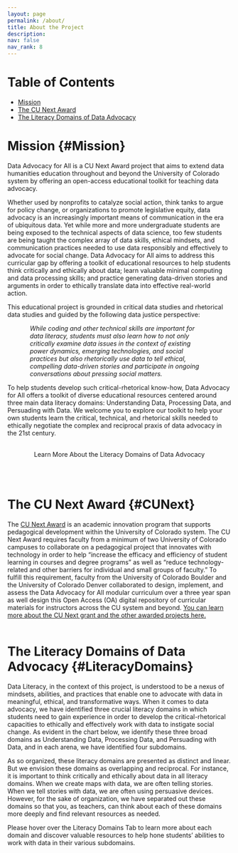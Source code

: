 ```yaml
---
layout: page
permalink: /about/
title: About the Project
description:
nav: false
nav_rank: 8
---
```


<link rel="stylesheet" href="https://cdn.jsdelivr.net/npm/@shoelace-style/shoelace@2.5.2/cdn/themes/light.css" />
<script type="module" src="https://cdn.jsdelivr.net/npm/@shoelace-style/shoelace@2.5.2/cdn/shoelace.js" ></script>

# Table of Contents
- [Mission](#Mission)
- [The CU Next Award](#CUNext)
- [The Literacy Domains of Data Advocacy](#LiteracyDomains)

# Mission {#Mission}

Data Advocacy for All is a CU Next Award project that aims to extend data humanities education throughout and beyond the University of Colorado system by offering an open-access educational toolkit for teaching data advocacy.

Whether used by nonprofits to catalyze social action, think tanks to argue for policy change, or organizations to promote legislative equity, data advocacy is an increasingly important means of communication in the era of ubiquitous data. Yet while more and more undergraduate students are being exposed to the technical aspects of data science, too few students are being taught the complex array of data skills, ethical mindsets, and communication practices needed to use data responsibly and effectively to advocate for social change. Data Advocacy for All aims to address this curricular gap by offering a toolkit of educational resources to help students think critically and ethically about data; learn valuable minimal computing and data processing skills; and practice generating data-driven stories and arguments in order to ethically translate data into effective real-world action.

This educational project is grounded in critical data studies and rhetorical data studies and guided by the following data justice perspective:

<p style="margin-left:10%; margin-right:10%;"><i>While coding and other technical skills are important for data literacy, students must also learn how to not only critically examine data issues in the context of existing power dynamics, emerging technologies, and social practices but also rhetorically use data to tell ethical, compelling data-driven stories and participate in ongoing conversations about pressing social matters.</i></p>

To help students develop such critical-rhetorical know-how, Data Advocacy for All offers a toolkit of diverse educational resources centered around three main data literacy domains: Understanding Data, Processing Data, and Persuading with Data. We welcome you to explore our toolkit to help your own students learn the critical, technical, and rhetorical skills needed to ethically negotiate the complex and reciprocal praxis of data advocacy in the 21st century.

<br>
<center>
<sl-button-group label="Alignment">
  <sl-button href="https://da4asandbox.github.io/curricularsite/literacydomains/">Learn More About the Literacy Domains of Data Advocacy</sl-button>
</sl-button-group>
</center>

<br><br>
# The CU Next Award {#CUNext}

The [CU Next Award](https://www.cu.edu/oaa/academic-innovation-programs/cu-next-award) is an academic innovation program that supports pedagogical development within the University of Colorado system. The CU Next Award requires faculty from a minimum of two University of Colorado campuses to collaborate on a pedagogical project that innovates with technology in order to help “increase the efficacy and efficiency of student learning in courses and degree programs” as well as “reduce technology-related and other barriers for individual and small groups of faculty.” To fulfill this requirement, faculty from the University of Colorado Boulder and the University of Colorado Denver collaborated to design, implement, and assess the Data Advocacy for All modular curriculum over a three year span as well design this Open Access (OA) digital repository of curricular materials for instructors across the CU system and beyond. [You can learn more about the CU Next grant and the other awarded projects here.](https://www.cu.edu/oaa/academic-innovation-programs/cu-next-award)
<br><br>

# The Literacy Domains of Data Advocacy {#LiteracyDomains}

Data Literacy, in the context of this project, is understood to be a nexus of mindsets, abilities, and practices that enable one to advocate with data in meaningful, ethical, and transformative ways. When it comes to data advocacy, we have identified three crucial literacy domains in which students need to gain experience in order to develop the critical-rhetorical capacities to ethically and effectively work with data to instigate social change. As evident in the chart below, we identify these three broad domains as Understanding Data, Processing Data, and Persuading with Data, and in each arena, we have identified four subdomains.
 
As so organized, these literacy domains are presented as distinct and linear. But we envision these domains as overlapping and reciprocal. For instance, it is important to think critically and ethically about data in all literacy domains. When we create maps with data, we are often telling stories. When we tell stories with data, we are often using persuasive devices. However, for the sake of organization, we have separated out these domains so that you, as teachers, can think about each of these domains more deeply and find relevant resources as needed.
 
Please hover over the Literacy Domains Tab to learn more about each domain and discover valuable resources to help hone students’ abilities to work with data in their various subdomains.


<!--# Cite This Project-->
